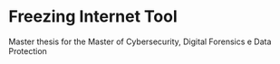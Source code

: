 # Freezing Internet Tool
Master thesis for the Master of Cybersecurity, Digital Forensics e Data Protection
